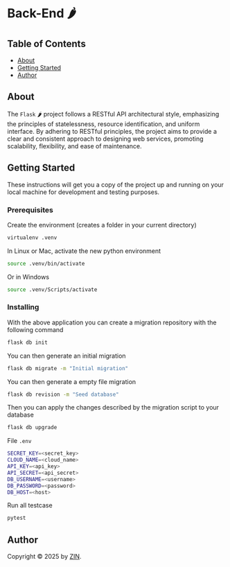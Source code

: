 # Back-End 🌶️

## Table of Contents

- [About](#about)
- [Getting Started](#getting-started)
- [Author](#author)

## About

The `Flask` 🌶️ project follows a RESTful API architectural style, emphasizing the principles of statelessness, resource identification, and uniform interface. By adhering to RESTful principles, the project aims to provide a clear and consistent approach to designing web services, promoting scalability, flexibility, and ease of maintenance.

## Getting Started

These instructions will get you a copy of the project up and running on your local machine for development and testing purposes.

### Prerequisites

Create the environment (creates a folder in your current directory)

```bash
virtualenv .venv
```

In Linux or Mac, activate the new python environment

```bash
source .venv/bin/activate
```

Or in Windows

```bash
source .venv/Scripts/activate
```

### Installing

With the above application you can create a migration repository with the following command

```bash
flask db init
```

You can then generate an initial migration

```bash
flask db migrate -m "Initial migration"
```

You can then generate a empty file migration

```bash
flask db revision -m "Seed database"
```

Then you can apply the changes described by the migration script to your database

```bash
flask db upgrade
```

File `.env`

```bash
SECRET_KEY=<secret_key>
CLOUD_NAME=<cloud_name>
API_KEY=<api_key>
API_SECRET=<api_secret>
DB_USERNAME=<username>
DB_PASSWORD=<password>
DB_HOST=<host>
```

Run all testcase

```bash
pytest
```

## Author

Copyright &copy; 2025 by [ZIN](http://www.github.com/losertowinner).
